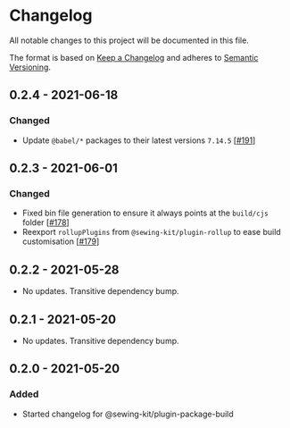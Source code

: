 # Changelog

All notable changes to this project will be documented in this file.

The format is based on [Keep a Changelog](http://keepachangelog.com/en/1.0.0/)
and adheres to [Semantic Versioning](http://semver.org/spec/v2.0.0.html).

<!-- ## Unreleased -->

## 0.2.4 - 2021-06-18

### Changed

- Update `@babel/*` packages to their latest versions `7.14.5` [[#191](https://github.com/Shopify/sewing-kit-next/pull/191)]

## 0.2.3 - 2021-06-01

### Changed

- Fixed bin file generation to ensure it always points at the `build/cjs` folder [[#178](https://github.com/Shopify/sewing-kit-next/pull/178)]
- Reexport `rollupPlugins` from `@sewing-kit/plugin-rollup` to ease build customisation [[#179](https://github.com/Shopify/sewing-kit-next/pull/179)]

## 0.2.2 - 2021-05-28

- No updates. Transitive dependency bump.

## 0.2.1 - 2021-05-20

- No updates. Transitive dependency bump.

## 0.2.0 - 2021-05-20

### Added

- Started changelog for @sewing-kit/plugin-package-build
